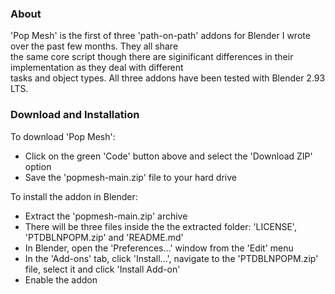 ### About

'Pop Mesh' is the first of three 'path-on-path' addons for Blender I wrote over the past few months. They all share  
the same core script though there are siginificant differences in their implementation as they deal with different  
tasks and object types. All three addons have been tested with Blender 2.93 LTS.


### Download and Installation

To download 'Pop Mesh':  
- Click on the green 'Code' button above and select the 'Download ZIP' option
- Save the 'popmesh-main.zip' file to your hard drive  

To install the addon in Blender:
- Extract the 'popmesh-main.zip' archive
- There will be three files inside the the extracted folder: 'LICENSE', 'PTDBLNPOPM.zip' and 'README.md'
- In Blender, open the 'Preferences...' window from the 'Edit' menu
- In the 'Add-ons' tab, click 'Install...', navigate to the 'PTDBLNPOPM.zip' file, select it and click 'Install Add-on'
- Enable the addon


